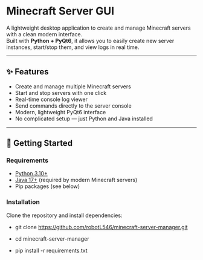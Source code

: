 # Minecraft Server GUI

A lightweight desktop application to create and manage Minecraft servers with a clean modern interface.  
Built with **Python + PyQt6**, it allows you to easily create new server instances, start/stop them, and view logs in real time.

---

## ✨ Features
- Create and manage multiple Minecraft servers
- Start and stop servers with one click
- Real-time console log viewer
- Send commands directly to the server console
- Modern, lightweight PyQt6 interface
- No complicated setup — just Python and Java installed

---

## 🚀 Getting Started

### Requirements
- [Python 3.10+](https://www.python.org/downloads/)
- [Java 17+](https://adoptium.net/) (required by modern Minecraft servers)
- Pip packages (see below)

### Installation
Clone the repository and install dependencies:

- git clone https://github.com/robotL546/minecraft-server-manager.git

- cd minecraft-server-manager

- pip install -r requirements.txt
